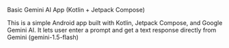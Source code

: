 Basic Gemini AI App (Kotlin + Jetpack Compose)

This is a simple Android app built with Kotlin, Jetpack Compose, and Google Gemini AI.
It lets user enter a prompt and get a text response directly from Gemini (gemini-1.5-flash)

